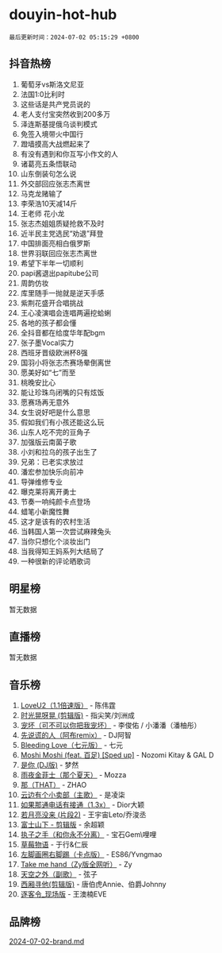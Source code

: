 # douyin-hot-hub

`最后更新时间：2024-07-02 05:15:29 +0800`

## 抖音热榜

1. 葡萄牙vs斯洛文尼亚
1. 法国1:0比利时
1. 这些话是共产党员说的
1. 老人支付宝突然收到200多万
1. 泽连斯基提俄乌谈判模式
1. 免签入境带火中国行
1. 蹬墙摸高大战燃起来了
1. 有没有遇到和你互写小作文的人
1. 诸葛亮五条悟联动
1. 山东倒装句怎么说
1. 外交部回应张志杰离世
1. 马克龙赌输了
1. 李荣浩10天减14斤
1. 王老师 花小龙
1. 张志杰姐姐质疑抢救不及时
1. 近半民主党选民“劝退”拜登
1. 中国排面亮相白俄罗斯
1. 世界羽联回应张志杰离世
1. 希望下半年一切顺利
1. papi酱退出papitube公司
1. 周韵仿妆
1. 库里随手一抛就是逆天手感
1. 紫荆花盛开合唱挑战
1. 王心凌演唱会连唱两遍挖蛤蜊
1. 各地的孩子都会懂
1. 全抖音都在给度华年配bgm
1. 张子墨Vocal实力
1. 西班牙晋级欧洲杯8强
1. 国羽小将张志杰赛场晕倒离世
1. 愿美好如“七”而至
1. 桃晚安比心
1. 能让珍珠鸟闭嘴的只有炫饭
1. 愿赛场再无意外
1. 女生说好吧是什么意思
1. 假如我们有小孩还能这么玩
1. 山东人吃不完的豆角子
1. 加强版云南菌子歌
1. 小刘和拉乌的孩子出生了
1. 兄弟：已老实求放过
1. 潘宏参加快乐向前冲
1. 导弹维修专业
1. 曝克莱将离开勇士
1. 节奏一响纯颜卡点登场
1. 蜡笔小新魔性舞
1. 这才是该有的农村生活
1. 当韩国人第一次尝试麻辣兔头
1. 当你只想化个淡妆出门
1. 当我得知王妈系列大结局了
1. 一种很新的评论晒歌词

## 明星榜

暂无数据

## 直播榜

暂无数据

## 音乐榜

1. [LoveU2（1.1倍速版）](https://sf5-hl-cdn-tos.douyinstatic.com/obj/tos-cn-ve-2774/oQMeDffLaEmgMwgCOEMAFCI6INzoFPgWdD0rsa) - 陈伟霆
1. [时光晃呀晃 (剪辑版)](https://sf5-hl-cdn-tos.douyinstatic.com/obj/tos-cn-ve-2774/o8ACeQem3gwI1x3GIYGAfKG0LJebKFRJDwRwyW) - 指尖笑/刘洲成
1. [宠坏（可不可以你把我宠坏）](https://sf3-cdn-tos.douyinstatic.com/obj/tos-cn-ve-2774/ocWI8ft2gd0rAfXKzvKGeMQM6fVLTLfA8UJzwl) - 李俊佑 / 小潘潘（潘柚彤）
1. [先说谎的人（阿布remix）](https://sf5-hl-cdn-tos.douyinstatic.com/obj/tos-cn-ve-2774/owQtOFmAzBgxBKDOYfeCTQTgE9cDORrOQqmCZy) - DJ阿智
1. [Bleeding Love（七元版）](https://sf5-hl-cdn-tos.douyinstatic.com/obj/tos-cn-ve-2774/oEgC9eZFHQ1MfSRnrfkzFp8AayDWqAQMABBgUs) - 七元
1. [Moshi Moshi (feat. 百足) [Sped up]](https://sf3-cdn-tos.douyinstatic.com/obj/tos-cn-ve-2774/ocCPFQcXJLeroaIdQLIGAoeeYM3OAUYGDguHXz) - Nozomi Kitay & GAL D
1. [是你 (DJ版)](https://sf5-hl-cdn-tos.douyinstatic.com/obj/tos-cn-ve-2774/1ec766e572b34c42853ce6315d426850) - 梦然
1. [雨夜金菲士（那个夏天）](https://sf5-hl-cdn-tos.douyinstatic.com/obj/tos-cn-ve-2774/osPmPLDWQBBE2Z6bftCgYwkFaF4pEYEneXaZQs) - Mozza
1. [那（THAT）](https://sf3-cdn-tos.douyinstatic.com/obj/tos-cn-ve-2774/oIIWGeBZCnlGx9tl0gFlCfwlQbj7QWAD8HYAGg) - ZHAO
1. [云边有个小卖部（主歌）](https://sf5-hl-cdn-tos.douyinstatic.com/obj/tos-cn-ve-2774/okvgzOZylLA4WYUHkAhpy5DrCiqAmBjiMIkJp) - 是凌柒
1. [如果那通电话有接通（1.3x）](https://sf5-hl-cdn-tos.douyinstatic.com/obj/tos-cn-ve-2774/ocJeJKhUhAJG8EYZiEFfGFAPkD3beMQ5mwDv1e) - Dior大颖
1. [若月亮没来 (片段2)](https://sf3-cdn-tos.douyinstatic.com/obj/tos-cn-ve-2774/ocQavLLjkCOeDxGyYeIMGgNAIwJ0QXE1Ve3Fzv) - 王宇宙Leto/乔浚丞
1. [富士山下 - 剪辑版](https://sf3-cdn-tos.douyinstatic.com/obj/tos-cn-ve-2774/o4QGmeUZhQXvtC5BDkogeQni8WbdCBUJEYI12v) - 余超颖
1. [执子之手（和你永不分离）](https://sf5-hl-cdn-tos.douyinstatic.com/obj/tos-cn-ve-2774/oU4mUWISThYfqtA61VOl8PAQGeK2LGGQfFCZfY) - 宝石Gem\哩哩
1. [草莓物语](https://sf5-hl-cdn-tos.douyinstatic.com/obj/tos-cn-ve-2774/okynhJ7jEAIIZBfsLgYMEI8QC3WbQNN66RKzhT) - 于行&仁辰
1. [左脚画圈右脚踢（卡点版）](https://sf5-hl-cdn-tos.douyinstatic.com/obj/tos-cn-ve-2774/oAoAIr8BJv8B7W4CEBMsaSfDWrAiF4izwIDMJg) - ES86/Yvngmao
1. [Take me hand（Zy版全网听）](https://sf6-cdn-tos.douyinstatic.com/obj/tos-cn-ve-2774/owyUoUuVpA1I7BiszAYMSqbGseWQw8P7Ea2BiR) - Zy
1. [天空之外（副歌）](https://sf5-hl-cdn-tos.douyinstatic.com/obj/tos-cn-ve-2774/oAYn0BTp8jS8iSyZSHMUWAikyvAWI1c7aiJTr) - 弦子
1. [西厢寻他(剪辑版)](https://sf5-hl-cdn-tos.douyinstatic.com/obj/tos-cn-ve-2774/oUsAVfAQKlRNxEv5qxvIB8o5qmIWUcXbzJKJhw) - 唐伯虎Annie、伯爵Johnny
1. [逐客令_现场版](https://sf5-hl-cdn-tos.douyinstatic.com/obj/tos-cn-ve-2774/okjvqFftEMAIgLPvI8f4MT5CZVyxmDQdBOwjBv) - 王澳楠EVE

## 品牌榜

[2024-07-02-brand.md](2024-07-02-brand.md)
